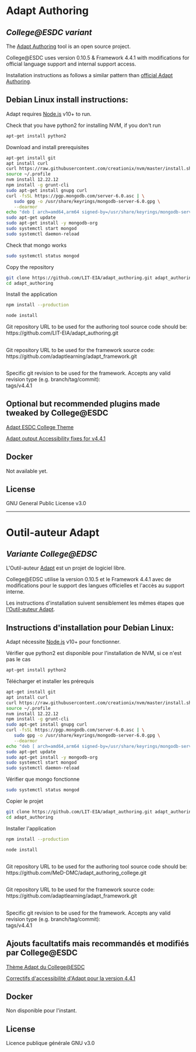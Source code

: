 # Adapt Authoring
## _College@ESDC variant_

The [Adapt Authoring](https://github.com/adaptlearning/adapt_authoring) tool is an open source project. 

College@ESDC uses version 0.10.5 & Framework 4.4.1 with modifications for official language support and internal support access.

Installation instructions as follows a similar pattern than [official Adapt Authoring](https://github.com/adaptlearning/adapt_authoring).

## Debian Linux install instructions:

Adapt requires [Node.js](https://nodejs.org/) v10+ to run.

Check that you have python2 for installing NVM, if you don't run
```sh
apt-get install python2
```

Download and install prerequisites

```sh
apt-get install git
apt install curl
curl https://raw.githubusercontent.com/creationix/nvm/master/install.sh | bash
source ~/.profile
nvm install 12.22.12
npm install -g grunt-cli
sudo apt-get install gnupg curl
curl -fsSL https://pgp.mongodb.com/server-6.0.asc | \
   sudo gpg -o /usr/share/keyrings/mongodb-server-6.0.gpg \
   --dearmor
echo "deb [ arch=amd64,arm64 signed-by=/usr/share/keyrings/mongodb-server-6.0.gpg ] https://repo.mongodb.org/apt/ubuntu jammy/mongodb-org/6.0 multiverse" | sudo tee /etc/apt/sources.list.d/mongodb-org-6.0.list
sudo apt-get update
sudo apt-get install -y mongodb-org
sudo systemctl start mongod
sudo systemctl daemon-reload
```

Check that mongo works
```sh
sudo systemctl status mongod
```

Copy the repository
```sh
git clone https://github.com/LIT-EIA/adapt_authoring.git adapt_authoring
cd adapt_authoring
```
Install the application
```sh
npm install --production
```
```sh
node install
```

Git repository URL to be used for the authoring tool source code should be: <br>
https://<span></span>github.com/LIT-EIA/adapt_authoring.git <br>
##
Git repository URL to be used for the framework source code:  <br>
https://<span></span>github.com/adaptlearning/adapt_framework.git <br>
##
Specific git revision to be used for the framework. Accepts any valid revision type (e.g. branch/tag/commit): <br>
tags/v4.4.1 <br>



## Optional but recommended plugins made tweaked by College@ESDC

[Adapt ESDC College Theme](https://github.com/LIT-EIA/adapt-esdc-college-theme)

[Adapt output Accessibility fixes for v4.4.1](https://github.com/LIT-EIA/Adapt-accessibilityfixes)

## Docker

Not available yet.


## License
GNU General Public License v3.0

************************************************

# Outil-auteur Adapt
## _Variante College@EDSC_

L'Outil-auteur [Adapt](https://github.com/adaptlearning/adapt_authoring) est un projet de logiciel libre.

College@EDSC utilise la version 0.10.5 et le Framework 4.4.1 avec de modifications pour le support des langues officielles et l'accès au support interne.

Les instructions d'installation suivent sensiblement les mêmes étapes que [l'Outil-auteur Adapt](https://github.com/adaptlearning/adapt_authoring).

## Instructions d'installation pour Debian Linux:

Adapt nécessite [Node.js](https://nodejs.org/) v10+ pour fonctionner.

Vérifier que python2 est disponible pour l'installation de NVM, si ce n'est pas le cas
```sh
apt-get install python2
```

Télécharger et installer les prérequis
```sh
apt-get install git
apt install curl
curl https://raw.githubusercontent.com/creationix/nvm/master/install.sh | bash
source ~/.profile
nvm install 12.22.12
npm install -g grunt-cli
sudo apt-get install gnupg curl
curl -fsSL https://pgp.mongodb.com/server-6.0.asc | \
   sudo gpg -o /usr/share/keyrings/mongodb-server-6.0.gpg \
   --dearmor
echo "deb [ arch=amd64,arm64 signed-by=/usr/share/keyrings/mongodb-server-6.0.gpg ] https://repo.mongodb.org/apt/ubuntu jammy/mongodb-org/6.0 multiverse" | sudo tee /etc/apt/sources.list.d/mongodb-org-6.0.list
sudo apt-get update
sudo apt-get install -y mongodb-org
sudo systemctl start mongod
sudo systemctl daemon-reload
```

Vérifier que mongo fonctionne
```sh
sudo systemctl status mongod
```

Copier le projet
```sh
git clone https://github.com/LIT-EIA/adapt_authoring.git adapt_authoring
cd adapt_authoring
```
Installer l'application
```sh
npm install --production
```
```sh
node install
```
##
Git repository URL to be used for the authoring tool source code should be: <br>
https://<span></span>github.com/MeD-DMC/adapt_authoring_college.git <br>
##
Git repository URL to be used for the framework source code:  <br>
https://<span></span>github.com/adaptlearning/adapt_framework.git <br>
##
Specific git revision to be used for the framework. Accepts any valid revision type (e.g. branch/tag/commit): <br>
tags/v4.4.1 <br>


## Ajouts facultatifs mais recommandés et modifiés par College@ESDC

[Thème Adapt du College@ESDC](https://github.com/LIT-EIA/adapt-esdc-college-theme)

[Correctifs d'accessibilité d'Adapt pour la version 4.4.1](https://github.com/LIT_EIA/Adapt-accessibilityfixes)

## Docker

Non disponible pour l'instant.


## License
Licence publique générale GNU v3.0
